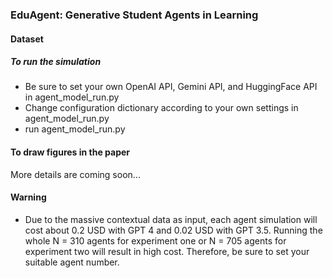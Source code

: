 ### EduAgent: Generative Student Agents in Learning


#### Dataset


##### To run the simulation

- Be sure to set your own OpenAI API, Gemini API, and HuggingFace API in agent_model_run.py
- Change configuration dictionary according to your own settings in agent_model_run.py
- run agent_model_run.py

#### To draw figures in the paper

More details are coming soon...




#### Warning

- Due to the massive contextual data as input, each agent simulation will cost about 0.2 USD with GPT 4 and 0.02 USD with GPT 3.5. Running the whole N = 310 agents for experiment one or N = 705 agents for experiment two will result in high cost. Therefore, be sure to set your suitable agent number.
